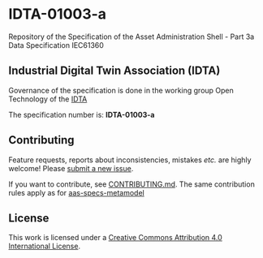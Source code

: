 # IDTA-01003-a 

Repository of the Specification of the Asset Administration Shell - Part 3a Data Specification IEC61360

## Industrial Digital Twin Association (IDTA)

Governance of the specification is done in the working group Open Technology of the [IDTA](https://industrialdigitaltwin.org/en/)

The specification number is: **IDTA-01003-a**

## Contributing

Feature requests, reports about inconsistencies, mistakes *etc.* are highly
welcome! Please [submit a new issue](
https://github.com/admin-shell-io/aas-specs-iec61360/issues/new
).

If you want to contribute, see [CONTRIBUTING.md](https://github.com/admin-shell-io/aas-specs-metamodel/blob/master/CONTRIBUTING.md). The same contribution rules apply as for [aas-specs-metamodel](https://github.com/admin-shell-io/aas-specs-metamodel)

## License

This work is licensed under a [Creative Commons Attribution 4.0 International License](
https://creativecommons.org/licenses/by/4.0/). 
